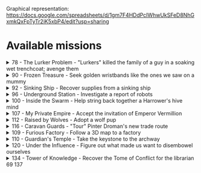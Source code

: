 Graphical representation: https://docs.google.com/spreadsheets/d/1gm7F4HDdPcIWhwUkSFeD8NhGxmkQxFpTyTr2iK5xbP4/edit?usp=sharing

# Available missions                                                                                          

<details>
  <summary>78 - The Lurker Problem - "Lurkers" killed the family of a guy in a soaking wet trenchcoat; avenge them</summary>
  
- Job Posting
- Enemies: **Abael Herder, Abael Scout, Lightning Eel, Lurker Soldier, Lurker Wavethrower, Piranha Pig**
- Requirements:
  - [x] Climbing Gear

</details>

<details>
  <summary>90 - Frozen Treasure - Seek golden wristbands like the ones we saw on a mummy</summary>

- Was unlocked from job posting (town guard upgrade)
- Region: **Biting Sea**
- Enemies: **Frozen Corpse, Ice Wraith, Polar Bear, Snow Imp**
- Unlocks and Linked to: **91**

</details>

<details>
  <summary>92 - Sinking Ship - Recover supplies from a sinking ship</summary>

- Was unlocked from job posting (town guard upgrade)
- Region: **Biting Sea**
- Enemies: **Lightning Eel, Lurker Clawcrusher, Lurker Mindsnipper, Lurker Soldier, Lurker Wavethrower**

</details>

<details>
  <summary>96 - Underground Station - Investigate a report of robots</summary>

- Was unlocked from job posting (town guard upgrade)
- Enemies: **Ancient Artillery, Black Imp, Rending Drake**

</details>

<details>
  <summary>100 - Inside the Swarm - Help string back together a Harrower's hive mind</summary>

- Was unlocked from job posting (town guard upgrade)
- Enemies: **Burrowing Blade, Earth Demon, Lurker Mindsnipper, Shrike Fiend**
- Unlocks: **101**

</details>
<details>
  <summary>107 - My Private Empire - Accept the invitation of Emperor Vermillion</summary>

- Was unlocked as a random side scenario
- Requirements:
  - [x] Climbing Gear
- Region: **Copperneck Mountains**
- Enemies: **Flaming Bladespinner, Living Bones, Living Doom, Living Spirit, Robotic Boltshooter, Ruined Machine, Steel Automaton**

</details>
<details>
  <summary>112 - Raised by Wolves - Adopt a wolf pup</summary>

- Was unlocked by event
- Region: **Frosthaven**
- Enemies: **Burrowing Blade, Chaos Demon, Earth Demon, Hound**

</details>
<details>
  <summary>116 - Caravan Guards - "Tour" Pinter Droman's new trade route</summary>

- Region: **Frosthaven**
- Enemies: **Algox Archer, Algox Guard, Algox Icespeaker, Algox Scout**

</details>

<details>
  <summary>109 - Furious Factory - Follow a 3D map to a factory</summary>

- Random side scenario
- Region: **Crystal Fields**
- Enemies: **Ancient Artillery, Flaming Bladespinner, Ruined Machine, Steel Automaton**

</details>

<details>
  <summary>110 - Guardian's Temple - Take the keystone to the archway</summary>

- Random side scenario
- Region: **Imperial Mountains**
- Enemies: **Living Doom, Living Spirit, Ruined Machine, Shrike Fiend**

</details>

<details>
  <summary>120 - Under the Influence - Figure out what made us want to disembowel ourselves</summary>

- Was unlocked by event
- Region: **Frosthaven**
- Enemies: **City Guard, Hound, Robotic Boltshooter, Steel Automaton, Vermling Priest, Vermling Scout**

</details>
<details>
  <summary>134 - Tower of Knowledge - Recover the Tome of Conflict for the librarian</summary>

- Was unlocked by event
- Requirements:
  - [x] _Into the Forest_ achievement
- Region: **Radiant Forest**
- Enemies: **Flaming Bladespinner, Robotic Boltshooter, Ruined Machine, Shrike Fiend, Steel Automaton**

</details>
69
137

